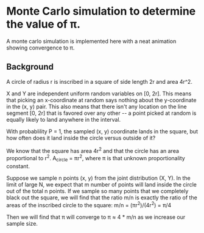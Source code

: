 # Monte Carlo simulation to determine the value of π.

A monte carlo simulation is implemented here with a neat animation showing convergence to π. 

## Background
A circle of radius r is inscribed in a square of side length 2r and area 4r^2.

X and Y are independent uniform random variables on [0, 2r].
This means that picking an x-coordinate at random says nothing about the y-coordinate in the (x, y) pair. 
This also means that there isn't any location on the line segment [0, 2r] that is favored over any other -- a point picked at random is equally likely to land anywhere in the interval. 

With probablility P = 1, the sampled (x, y) coordinate lands in the square, but how often does it land inside the circle versus outside of it? 

We know that the square has area 4r<sup>2</sup> and that the circle has an area proportional to r<sup>2</sup>. 
A<sub>circle</sub> = πr<sup>2</sup>, where π is that unknown proportionality constant.

Suppose we sample n points (x, y) from the joint distribution (X, Y). 
In the limit of large N, we expect that m number of points will land inside the circle out of the total n points. 
If we sample so many points that we completely black out the square, we will find that the ratio m/n is exactly the ratio of the areas of the inscribed circle to the square:
m/n = (πr<sup>2</sup>)/(4r<sup>2</sup>) = π/4

Then we will find that π will converge to π ≈ 4 * m/n as we increase our sample size.
